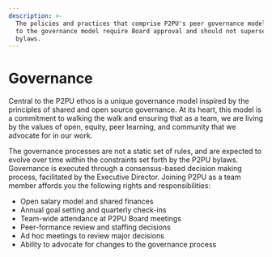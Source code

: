 ```yaml
---
description: >-
  The policies and practices that comprise P2PU's peer governance model. Changes
  to the governance model require Board approval and should not supersede P2PU
  bylaws.
---
```


# Governance

Central to the P2PU ethos is a unique governance model inspired by the principles of shared and open source governance. At its heart, this model is a commitment to walking the walk and ensuring that as a team, we are living by the values of open, equity, peer learning, and community that we advocate for in our work. 

The governance processes are not a static set of rules, and are expected to evolve over time within the constraints set forth by the P2PU bylaws. Governance is executed through a consensus-based decision making process, facilitated by the Executive Director. Joining P2PU as a team member affords you the following rights and responsibilities:

* Open salary model and shared finances
* Annual goal setting and quarterly check-ins
* Team-wide attendance at P2PU Board meetings
* Peer-formance review and staffing decisions
* Ad hoc meetings to review major decisions
* Ability to advocate for changes to the governance process

#### 

